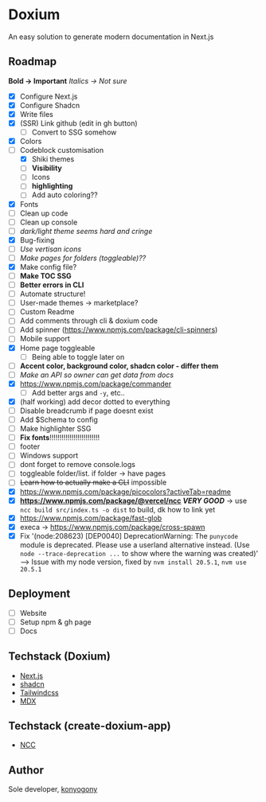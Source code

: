 # Doxium

An easy solution to generate modern documentation in Next.js

## Roadmap

**Bold -> Important**
_Italics -> Not sure_

-   [x] Configure Next.js
-   [x] Configure Shadcn
-   [x] Write files
-   [x] (SSR) Link github (edit in gh button)
    -   [ ] Convert to SSG somehow
-   [x] Colors
-   [ ] Codeblock customisation
    -   [x] Shiki themes
    -   [ ] **Visibility**
    -   [ ] Icons
    -   [ ] **highlighting**
    -   [ ] Add auto coloring??
-   [x] Fonts
-   [ ] Clean up code
-   [ ] Clean up console
-   [ ] _dark/light theme seems hard and cringe_
-   [x] Bug-fixing
-   [ ] _Use vertisan icons_
-   [ ] _Make pages for folders (toggleable)??_
-   [x] Make config file?
-   [ ] **Make TOC SSG**
-   [ ] **Better errors in CLI**
-   [ ] Automate structure!
-   [ ] User-made themes -> marketplace?
-   [ ] Custom Readme
-   [ ] Add comments through cli & doxium code
-   [ ] Add spinner (https://www.npmjs.com/package/cli-spinners)
-   [ ] Mobile support
-   [x] Home page toggleable
    -   [ ] Being able to toggle later on
-   [ ] **Accent color, background color, shadcn color - differ them**
-   [ ] _Make an API so owner can get data from docs_
-   [x] https://www.npmjs.com/package/commander
    -   [ ] Add better args and `-y`, etc..
-   [x] (half working) add decor dotted to everything
-   [ ] Disable breadcrumb if page doesnt exist
-   [ ] Add $Schema to config
-   [ ] Make highlighter SSG
-   [ ] **Fix fonts**!!!!!!!!!!!!!!!!!!!!!!!!!
-   [ ] footer
-   [ ] Windows support
-   [ ] dont forget to remove console.logs
-   [ ] toggleable folder/list. if folder -> have pages
-   [ ] ~~Learn how to actually make a CLI~~ impossible
-   [x] https://www.npmjs.com/package/picocolors?activeTab=readme
-   [x] **https://www.npmjs.com/package/@vercel/ncc _VERY GOOD_** -> use `ncc build src/index.ts -o dist` to build, dk how to link yet
-   [x] https://www.npmjs.com/package/fast-glob
-   [x] execa -> https://www.npmjs.com/package/cross-spawn
-   [x] Fix '(node:208623) [DEP0040] DeprecationWarning: The `punycode` module is deprecated. Please use a userland alternative instead. (Use `node --trace-deprecation ...` to show where the warning was created)' --> Issue with my node version, fixed by `nvm install 20.5.1`, `nvm use 20.5.1`

## Deployment

-   [ ] Website
-   [ ] Setup npm & gh page
-   [ ] Docs

## Techstack (Doxium)

-   [Next.js](https://nextjs.org/)
-   [shadcn](https://ui.shadcn.com/)
-   [Tailwindcss](https://tailwindcss.com/)
-   [MDX](https://mdxjs.com/)

## Techstack (create-doxium-app)

-   [NCC](https://www.npmjs.com/package/@vercel/ncc)

## Author

Sole developer, [konyogony](https://github.com/konyogony)
